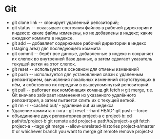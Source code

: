 # Git
+ git clone link -- клонирует удаленный репозиторий;
+ git status -- показывает состояния файлов в рабочей директории и индексе: какие файлы изменены, но не добавлены в индекс; какие ожидают коммита в индексе.
+ git add -- добавляет содержимое рабочей директории в индекс (staging area) для последующего коммита
+ git commit -- берёт все данные, добавленные в индекс и сохраняет их слепок во внутренней базе данных, а затем сдвигает указатель текущей ветки на этот слепок.
+ git reset -- используется в основном для отмены изменений
+ git push -- используется для установления связи с удалённым репозиторием, вычисления локальных изменений отсутствующих в нём, и собственно их передачи в вышеупомянутый репозиторий.
+ git pull -- работает как комбинация команд git fetch и git merge, т.е. Git вначале забирает изменения из указанного удалённого репозитория, а затем пытается слить их с текущей веткой.
+ git rm -r --cached out/ - удаление out из индекса
+ Удаление коммита с гита :
git reset --hard HEAD^
git push --force
+ объединение двух репозиториев project-a с project-b:
cd path/to/project-b
git remote add project-a path/to/project-a
git fetch project-a --tags
git merge --allow-unrelated-histories project-a/master # or whichever branch you want to merge
git remote remove project-a
